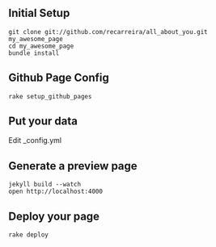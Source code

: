 ## Initial Setup

	git clone git://github.com/recarreira/all_about_you.git my_awesome_page
	cd my_awesome_page
	bundle install

## Github Page Config

	rake setup_github_pages

## Put your data

Edit _config.yml

## Generate a preview page

	jekyll build --watch
	open http://localhost:4000

## Deploy your page

	rake deploy



